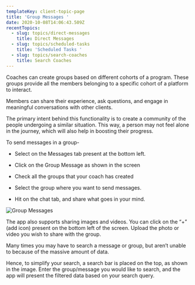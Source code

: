 ```yaml
---
templateKey: client-topic-page
title: 'Group Messages '
date: 2020-10-08T14:06:43.509Z
recentTopics:
  - slug: topics/direct-messages
    title: Direct Messages
  - slug: topics/scheduled-tasks
    title: 'Scheduled Tasks '
  - slug: topics/search-coaches
    title: Search Coaches
---
```

Coaches can create groups based on different cohorts of a program. These groups provide all the members belonging to a specific cohort of a platform to interact.

Members can share their experience, ask questions, and engage in meaningful conversations with other clients. 

The primary intent behind this functionality is to create a community of the people undergoing a similar situation. This way, a person may not feel alone in the journey, which will also help in boosting their progress. 

 To send messages in a group-

* Select on the Messages tab present at the bottom left.



* Click on the Group Message as shown in the screen



* Check all the groups that your coach has created



* Select the group where you want to send messages.



* Hit on the chat tab, and share what goes in your mind.

![Group Messages](/img/group-messages-i.png "Group Messages")

The app also supports sharing images and videos. You can click on the “+” (add icon) present on the bottom left of the screen. Upload the photo or video you wish to share with the group. 

Many times you may have to search a message or group, but aren’t unable to because of the massive amount of data. 

Hence, to simplify your search, a search bar is placed on the top, as shown in the image. Enter the group/message you would like to search, and the app will present the filtered data based on your search query.
